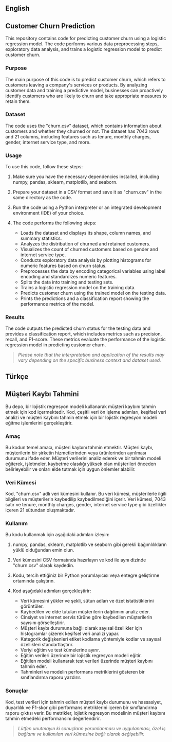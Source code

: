 ## English
##  Customer Churn Prediction
This repository contains code for predicting customer churn using a logistic regression model. The code performs various data preprocessing steps, exploratory data analysis, and trains a logistic regression model to predict customer churn.

### Purpose
The main purpose of this code is to predict customer churn, which refers to customers leaving a company's services or products. By analyzing customer data and training a predictive model, businesses can proactively identify customers who are likely to churn and take appropriate measures to retain them.

### Dataset
The code uses the "churn.csv" dataset, which contains information about customers and whether they churned or not. The dataset has 7043 rows and 21 columns, including features such as tenure, monthly charges, gender, internet service type, and more.

### Usage
To use this code, follow these steps:

1. Make sure you have the necessary dependencies installed, including numpy, pandas, sklearn, matplotlib, and seaborn.

2. Prepare your dataset in a CSV format and save it as "churn.csv" in the same directory as the code.

3. Run the code using a Python interpreter or an integrated development environment (IDE) of your choice.

4. The code performs the following steps:
	- Loads the dataset and displays its shape, column names, and summary statistics.
	- Analyzes the distribution of churned and retained customers.
	- Visualizes the count of churned customers based on gender and internet service type.
	- Conducts exploratory data analysis by plotting histograms for numeric features based on churn status.
	- Preprocesses the data by encoding categorical variables using label encoding and standardizes numeric features.
	- Splits the data into training and testing sets.
	- Trains a logistic regression model on the training data.
	- Predicts customer churn using the trained model on the testing data.
	- Prints the predictions and a classification report showing the performance metrics of the model.

### Results
The code outputs the predicted churn status for the testing data and provides a classification report, which includes metrics such as precision, recall, and F1-score. These metrics evaluate the performance of the logistic regression model in predicting customer churn.

> *Please note that the interpretation and application of the results may vary depending on the specific business context and dataset used.*


## Türkçe
##  Müşteri Kaybı Tahmini
Bu depo, bir lojistik regresyon modeli kullanarak müşteri kaybını tahmin etmek için kod içermektedir. Kod, çeşitli veri ön işleme adımları, keşifsel veri analizi ve müşteri kaybını tahmin etmek için bir lojistik regresyon modeli eğitme işlemlerini gerçekleştirir.

### Amaç
Bu kodun temel amacı, müşteri kaybını tahmin etmektir. Müşteri kaybı, müşterilerin bir şirketin hizmetlerinden veya ürünlerinden ayrılması durumunu ifade eder. Müşteri verilerini analiz ederek ve bir tahmin modeli eğiterek, işletmeler, kaybetme olasılığı yüksek olan müşterileri önceden belirleyebilir ve onları elde tutmak için uygun önlemler alabilir.

### Veri Kümesi
Kod, "churn.csv" adlı veri kümesini kullanır. Bu veri kümesi, müşterilerle ilgili bilgileri ve müşterilerin kaybedilip kaybedilmediğini içerir. Veri kümesi, 7043 satır ve tenure, monthly charges, gender, internet service type gibi özellikler içeren 21 sütundan oluşmaktadır.

### Kullanım
Bu kodu kullanmak için aşağıdaki adımları izleyin:

1. numpy, pandas, sklearn, matplotlib ve seaborn gibi gerekli bağımlılıkların yüklü olduğundan emin olun.

2. Veri kümesini CSV formatında hazırlayın ve kod ile aynı dizinde "churn.csv" olarak kaydedin.

3. Kodu, tercih ettiğiniz bir Python yorumlayıcısı veya entegre geliştirme ortamında çalıştırın.

4. Kod aşağıdaki adımları gerçekleştirir:
	- Veri kümesini yükler ve şekli, sütun adları ve özet istatistiklerini görüntüler.
	- Kaybedilen ve elde tutulan müşterilerin dağılımını analiz eder.
	- Cinsiyet ve internet servis türüne göre kaybedilen müşterilerin sayısını görselleştirir.
	- Müşteri kaybı durumuna bağlı olarak sayısal özellikler için histogramlar çizerek keşifsel veri analizi yapar.
	- Kategorik değişkenleri etiket kodlama yöntemiyle kodlar ve sayısal özellikleri standartlaştırır.
	- Veriyi eğitim ve test kümelerine ayırır.
	- Eğitim verileri üzerinde bir lojistik regresyon modeli eğitir.
	- Eğitilen modeli kullanarak test verileri üzerinde müşteri kaybını tahmin eder.
	- Tahminleri ve modelin performans metriklerini gösteren bir sınıflandırma raporu yazdırır.

### Sonuçlar
Kod, test verileri için tahmin edilen müşteri kaybı durumunu ve hassasiyet, duyarlılık ve F1-skor gibi performans metriklerini içeren bir sınıflandırma raporu çıktısı verir. Bu metrikler, lojistik regresyon modelinin müşteri kaybını tahmin etmedeki performansını değerlendirir.

> *Lütfen unutmayın ki sonuçların yorumlanması ve uygulanması, özel iş bağlamı ve kullanılan veri kümesine bağlı olarak değişebilir.*
